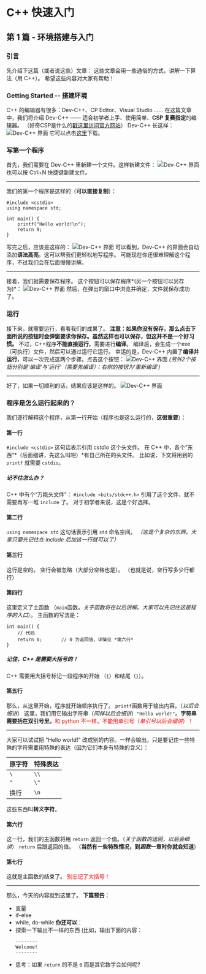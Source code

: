 # C++ 快速入门
## 第 1 篇 - 环境搭建与入门
### 引言
先介绍下这篇（或者说这些）文章：
这些文章会用一些通俗的方式，讲解一下算法（用 C++）。
希望这些内容对大家有帮助！
### Getting Started -- 搭建环境
C++ 的编辑器有很多：Dev-C++、CP Editor、Visual Studio …… 在这篇文章中，我们将介绍 Dev-C++ —— 适合初学者上手、使用简单、**CSP 复赛指定**的编辑器。
（好奇CSP是什么的[戳这里访问官方网站](https://cspro.org/ "戳这里访问官方网站")）
Dev-C++ 长这样：
![Dev-C++ 界面](http://steambird1.github.io/app/img1.jpg "Dev-C++")
它可以点击[这里](https://xiazai.zol.com.cn/detail/27/263242.shtml "这里")下载。
### 写第一个程序
首先，我们需要在 Dev-C++ 里新建一个文件。这样新建文件：
![Dev-C++ 界面](http://steambird1.github.io/app/img2.jpg "Dev-C++")
也可以按 Ctrl+N 快捷键新建文件。

------------


我们的第一个程序是这样的（**可以直接复制**）：
```
#include <cstdio>
using namespace std;

int main() {
	printf("Hello world!\n");
	return 0;
}
```
写完之后，应该是这样的：
![Dev-C++ 界面](http://steambird1.github.io/app/img3.JPG "Dev-C++")
可以看到，Dev-C++ 的界面会自动添加**语法高亮**。这可以帮我们更轻松地写程序。
可能现在你还很难理解这个程序，不过我们会在后面慢慢讲解。

------------

接着，我们就需要保存程序。
这个按钮可以保存程序*(另一个按钮可以另存为)*：
![Dev-C++ 界面](http://steambird1.github.io/app/img4.jpg "Dev-C++")
然后，在弹出的窗口中浏览并确定，文件就保存成功了。

### 运行
接下来，就需要运行，看看我们的成果了。
**注意：如果你没有保存，那么点击下面所说的按钮时会弹窗要求你保存。虽然这样也可以保存，但这并不是一个好习惯。**
不过，C++程序**不能直接运行**。需要进行**编译**。
编译后，会生成一个exe（可执行）文件，然后可以通过运行它运行。
幸运的是，Dev-C++ 内置了**编译并运行**，可以一次完成这两个步骤。点击这个按钮：
![Dev-C++ 界面](http://steambird1.github.io/app/img5.jpg "Dev-C++")
*(另外2个按钮分别是‘编译’与‘运行’（需要先编译）；右侧的按钮为‘重新编译’)*

------------

好了，如果一切顺利的话，结果应该是这样的。
![Dev-C++ 界面](http://steambird1.github.io/app/img6.JPG "Dev-C++")

### 程序是怎么运行起来的？
我们逐行解释这个程序，从第一行开始（程序也是这么运行的，**这很重要**）：
#### 第一行
`#include <cstdio>`
这句话表示引用 *cstdio* 这个头文件。
在 C++ 中，各个”东西“*（后面细讲，先这么叫吧）*有自己所在的头文件。
比如说，下文将用到的 `printf` 就需要 `cstdio`。
##### 记不住怎么办？
C++ 中有个“万能头文件”：
`#include <bits/stdc++.h>`
引用了这个文件，就不需要再写一堆 `include` 了。
对于初学者来说，这是个好选择。
#### 第二行
`using namespace std`
这句话表示引用 `std` 命名空间。
*（这是个复杂的东西，大家只要先记住在 include 后加这一行就可以了）*
#### 第三行
这行是空的。
空行会被忽略（大部分空格也是）。
（也就是说，空行写多少行都行）
#### 第四行
这里定义了主函数 （`main`函数。*关于函数将在以后讲解。大家可以先记住这是程序的入口*）。
主函数的写法是：
```
int main() {
	// 代码
	return 0;		// 0 为返回值，详情见 *第六行*
}
```
##### 记住，C++ 是需要大括号的！
C++ 需要用大括号标记一段程序的开始 （`{`）和结尾（`}`）。
#### 第五行
那么，从这里开始，程序就开始顺序执行了。
`printf`函数用于输出内容。（*以后会细讲*）
这里，我们用它输出字符串（*同样以后会细讲*）`"Hello world!"`。**字符串需要括在双引号里。**<font color="red">和 python 不一样，不能用单引号（*单引号以后会细讲*）！</font>

------------


大家可以试试把 "Hello world!" 改成别的内容。一样会输出。只是要记住一些特殊的字符需要用特殊的表达（因为它们本身有特殊的含义）：

| 原字符 | 特殊表达 |
| ------- | --------- |
|    `\`     |     `\\`     |
|    `"`     |     `\"`     |
|   换行   |    `\n`     |

这些东西叫**转义字符**。
#### 第六行
这一行，我们的主函数将用 `return` 返回一个值。（*关于函数的返回，以后会细讲*）
`return` 后跟返回的值。
（**当然有一些特殊情况，到*函数*一章时你就会知道**）
#### 第七行
这就是主函数的结束了。
<font color="red">别忘记了大括号！</font>

------------

那么，今天的内容就到这里了。
**下篇预告**：
+ 变量
+ if-else
+ while, do-while
**你还可以**：
+ 探索一下输出不一样的东西 (比如，输出下面的内容：
  ```
  --------
  Welcome!
  --------
  ```
+ 思考：如果 `return` 的不是 `0` 而是其它数字会如何呢?
